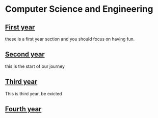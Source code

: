 # Computer Science and Engineering

## [First year](./cse/first.md) 
these is a first year section and you should focus on having fun.
## [Second year](./cse/second.md)

this is the start of our journey 
## [Third year](./cse/third.md)

This is third year, be exicted
## [Fourth year](./cse/fourth.md)